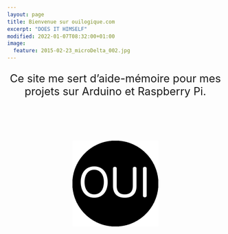 ```yaml
---
layout: page
title: Bienvenue sur ouilogique.com
excerpt: "DOES IT HIMSELF"
modified: 2022-01-07T08:32:00+01:00
image:
  feature: 2015-02-23_microDelta_002.jpg
---
```



<p style="text-align:center; font-size:180%">Ce site me sert d’aide-mémoire pour mes projets sur Arduino et Raspberry Pi.</a></p>

<div style="margin: 100px 0">
	<a href="/" class="site-logo" rel="home" title="ouilogique.com"><img src="/images/site-logo.png" width="200" height="200" alt="ouilogique.com logo" class="animated fadeInDown" style="margin:0 auto; display:block"></a>
</div>
